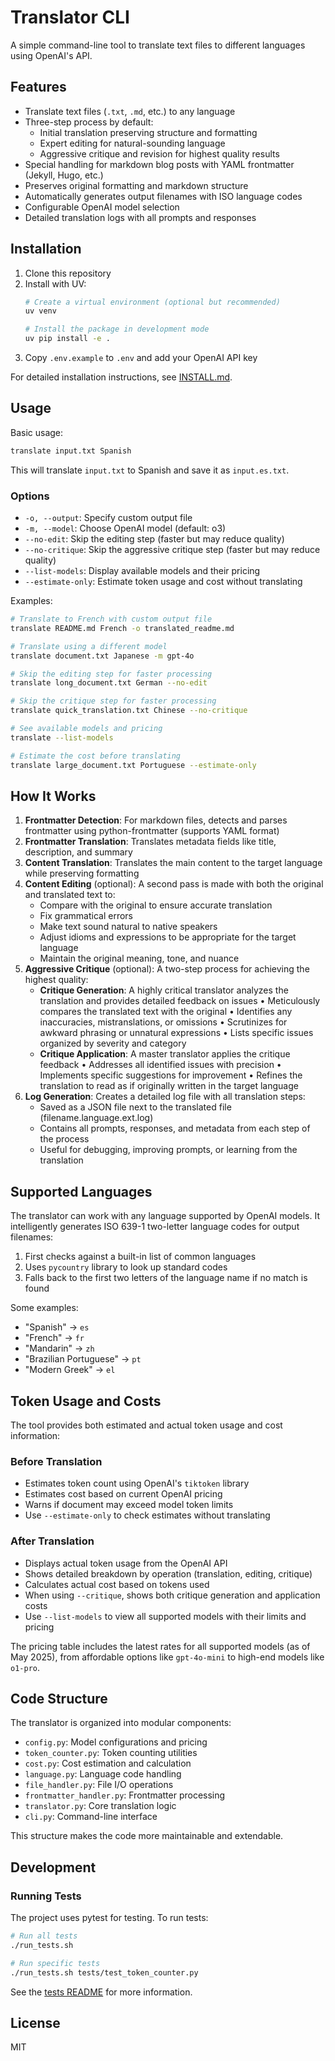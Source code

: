 # Translator CLI

A simple command-line tool to translate text files to different languages using OpenAI's API.

## Features

- Translate text files (`.txt`, `.md`, etc.) to any language
- Three-step process by default:
  - Initial translation preserving structure and formatting
  - Expert editing for natural-sounding language
  - Aggressive critique and revision for highest quality results
- Special handling for markdown blog posts with YAML frontmatter (Jekyll, Hugo, etc.)
- Preserves original formatting and markdown structure
- Automatically generates output filenames with ISO language codes
- Configurable OpenAI model selection
- Detailed translation logs with all prompts and responses

## Installation

1. Clone this repository
2. Install with UV:
   ```bash
   # Create a virtual environment (optional but recommended)
   uv venv

   # Install the package in development mode
   uv pip install -e .
   ```
3. Copy `.env.example` to `.env` and add your OpenAI API key

For detailed installation instructions, see [INSTALL.md](INSTALL.md).

## Usage

Basic usage:

```bash
translate input.txt Spanish
```

This will translate `input.txt` to Spanish and save it as `input.es.txt`.

### Options

- `-o, --output`: Specify custom output file
- `-m, --model`: Choose OpenAI model (default: o3)
- `--no-edit`: Skip the editing step (faster but may reduce quality)
- `--no-critique`: Skip the aggressive critique step (faster but may reduce quality)
- `--list-models`: Display available models and their pricing
- `--estimate-only`: Estimate token usage and cost without translating

Examples:

```bash
# Translate to French with custom output file
translate README.md French -o translated_readme.md

# Translate using a different model
translate document.txt Japanese -m gpt-4o

# Skip the editing step for faster processing
translate long_document.txt German --no-edit

# Skip the critique step for faster processing
translate quick_translation.txt Chinese --no-critique

# See available models and pricing
translate --list-models

# Estimate the cost before translating
translate large_document.txt Portuguese --estimate-only
```

## How It Works

1. **Frontmatter Detection**: For markdown files, detects and parses frontmatter using python-frontmatter (supports YAML format)
2. **Frontmatter Translation**: Translates metadata fields like title, description, and summary
3. **Content Translation**: Translates the main content to the target language while preserving formatting
4. **Content Editing** (optional): A second pass is made with both the original and translated text to:
   - Compare with the original to ensure accurate translation
   - Fix grammatical errors
   - Make text sound natural to native speakers
   - Adjust idioms and expressions to be appropriate for the target language
   - Maintain the original meaning, tone, and nuance
5. **Aggressive Critique** (optional): A two-step process for achieving the highest quality:
   - **Critique Generation**: A highly critical translator analyzes the translation and provides detailed feedback on issues
     • Meticulously compares the translated text with the original
     • Identifies any inaccuracies, mistranslations, or omissions
     • Scrutinizes for awkward phrasing or unnatural expressions
     • Lists specific issues organized by severity and category
   - **Critique Application**: A master translator applies the critique feedback
     • Addresses all identified issues with precision
     • Implements specific suggestions for improvement
     • Refines the translation to read as if originally written in the target language
6. **Log Generation**: Creates a detailed log file with all translation steps:
   - Saved as a JSON file next to the translated file (filename.language.ext.log)
   - Contains all prompts, responses, and metadata from each step of the process
   - Useful for debugging, improving prompts, or learning from the translation

## Supported Languages

The translator can work with any language supported by OpenAI models. It intelligently generates ISO 639-1 two-letter language codes for output filenames:

1. First checks against a built-in list of common languages
2. Uses `pycountry` library to look up standard codes
3. Falls back to the first two letters of the language name if no match is found

Some examples:
- "Spanish" → `es`
- "French" → `fr`
- "Mandarin" → `zh`
- "Brazilian Portuguese" → `pt`
- "Modern Greek" → `el`

## Token Usage and Costs

The tool provides both estimated and actual token usage and cost information:

### Before Translation
- Estimates token count using OpenAI's `tiktoken` library
- Estimates cost based on current OpenAI pricing
- Warns if document may exceed model token limits
- Use `--estimate-only` to check estimates without translating

### After Translation
- Displays actual token usage from the OpenAI API
- Shows detailed breakdown by operation (translation, editing, critique)
- Calculates actual cost based on tokens used
- When using `--critique`, shows both critique generation and application costs
- Use `--list-models` to view all supported models with their limits and pricing

The pricing table includes the latest rates for all supported models (as of May 2025), from affordable options like `gpt-4o-mini` to high-end models like `o1-pro`.

## Code Structure

The translator is organized into modular components:

- `config.py`: Model configurations and pricing
- `token_counter.py`: Token counting utilities
- `cost.py`: Cost estimation and calculation
- `language.py`: Language code handling
- `file_handler.py`: File I/O operations
- `frontmatter_handler.py`: Frontmatter processing
- `translator.py`: Core translation logic
- `cli.py`: Command-line interface

This structure makes the code more maintainable and extendable.

## Development

### Running Tests

The project uses pytest for testing. To run tests:

```bash
# Run all tests
./run_tests.sh

# Run specific tests
./run_tests.sh tests/test_token_counter.py
```

See the [tests README](tests/README.md) for more information.

## License

MIT